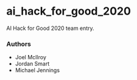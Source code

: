 # ai_hack_for_good_2020
AI Hack for Good 2020 team entry. 

### Authors
- Joel McIlroy
- Jordan Smart
- Michael Jennings
